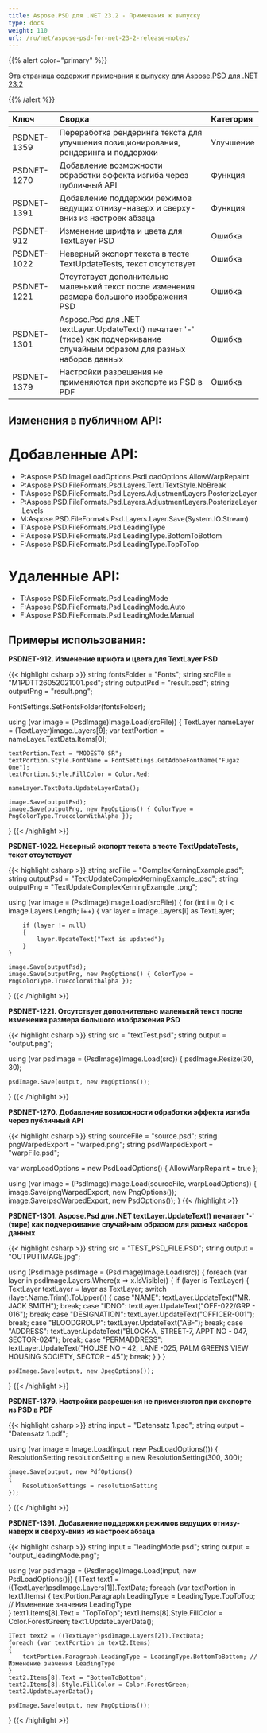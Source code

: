 ```yaml
---
title: Aspose.PSD для .NET 23.2 - Примечания к выпуску
type: docs
weight: 110
url: /ru/net/aspose-psd-for-net-23-2-release-notes/
---
```


{{% alert color="primary" %}}

Эта страница содержит примечания к выпуску для [Aspose.PSD для .NET 23.2](https://www.nuget.org/packages/Aspose.PSD/)

{{% /alert %}}

|**Ключ**|**Сводка**|**Категория**|
| :- | :- | :- |
|PSDNET-1359|Переработка рендеринга текста для улучшения позиционирования, рендеринга и поддержки|Улучшение|
|PSDNET-1270|Добавление возможности обработки эффекта изгиба через публичный API|Функция|
|PSDNET-1391|Добавление поддержки режимов ведущих отнизу-наверх и сверху-вниз из настроек абзаца|Функция|
|PSDNET-912|Изменение шрифта и цвета для TextLayer PSD|Ошибка|
|PSDNET-1022|Неверный экспорт текста в тесте TextUpdateTests, текст отсутствует|Ошибка|
|PSDNET-1221|Отсутствует дополнительно маленький текст после изменения размера большого изображения PSD|Ошибка|
|PSDNET-1301|Aspose.Psd для .NET textLayer.UpdateText() печатает '-' (тире) как подчеркивание случайным образом для разных наборов данных|Ошибка|
|PSDNET-1379|Настройки разрешения не применяются при экспорте из PSD в PDF|Ошибка|


## **Изменения в публичном API:**
# **Добавленные API:**
- P:Aspose.PSD.ImageLoadOptions.PsdLoadOptions.AllowWarpRepaint
- P:Aspose.PSD.FileFormats.Psd.Layers.Text.ITextStyle.NoBreak
- T:Aspose.PSD.FileFormats.Psd.Layers.AdjustmentLayers.PosterizeLayer
- P:Aspose.PSD.FileFormats.Psd.Layers.AdjustmentLayers.PosterizeLayer.Levels
- M:Aspose.PSD.FileFormats.Psd.Layers.Layer.Save(System.IO.Stream)
- T:Aspose.PSD.FileFormats.Psd.LeadingType
- F:Aspose.PSD.FileFormats.Psd.LeadingType.BottomToBottom
- F:Aspose.PSD.FileFormats.Psd.LeadingType.TopToTop


# **Удаленные API:**
- T:Aspose.PSD.FileFormats.Psd.LeadingMode
- F:Aspose.PSD.FileFormats.Psd.LeadingMode.Auto
- F:Aspose.PSD.FileFormats.Psd.LeadingMode.Manual


## **Примеры использования:**

**PSDNET-912. Изменение шрифта и цвета для TextLayer PSD**

{{< highlight csharp >}}
string fontsFolder = "Fonts";
string srcFile = "M1PDTT26052021001.psd";
string outputPsd = "result.psd";
string outputPng = "result.png";

FontSettings.SetFontsFolder(fontsFolder);

using (var image = (PsdImage)Image.Load(srcFile))
{
    TextLayer nameLayer = (TextLayer)image.Layers[9];
    var textPortion = nameLayer.TextData.Items[0];

    textPortion.Text = "MODESTO SR";
    textPortion.Style.FontName = FontSettings.GetAdobeFontName("Fugaz One");
    textPortion.Style.FillColor = Color.Red;

    nameLayer.TextData.UpdateLayerData();

    image.Save(outputPsd);
    image.Save(outputPng, new PngOptions() { ColorType = PngColorType.TruecolorWithAlpha });
}
{{< /highlight >}}

**PSDNET-1022. Неверный экспорт текста в тесте TextUpdateTests, текст отсутствует**

{{< highlight csharp >}}
string srcFile = "ComplexKerningExample.psd";
string outputPsd = "TextUpdateComplexKerningExample_.psd";
string outputPng = "TextUpdateComplexKerningExample_.png";

using (var image = (PsdImage)Image.Load(srcFile))
{
    for (int i = 0; i < image.Layers.Length; i++)
    {
        var layer = image.Layers[i] as TextLayer;

        if (layer != null)
        {
            layer.UpdateText("Text is updated");
        }
    }

    image.Save(outputPsd);
    image.Save(outputPng, new PngOptions() { ColorType = PngColorType.TruecolorWithAlpha });
}
{{< /highlight >}}

**PSDNET-1221. Отсутствует дополнительно маленький текст после изменения размера большого изображения PSD**

{{< highlight csharp >}}
string src = "textTest.psd";
string output = "output.png";

using (var psdImage = (PsdImage)Image.Load(src))
{
    psdImage.Resize(30, 30);

    psdImage.Save(output, new PngOptions());
}
{{< /highlight >}}

**PSDNET-1270. Добавление возможности обработки эффекта изгиба через публичный API**

{{< highlight csharp >}}
string sourceFile = "source.psd";
string pngWarpedExport = "warped.png";
string psdWarpedExport = "warpFile.psd";

var warpLoadOptions = new PsdLoadOptions() { AllowWarpRepaint = true };

using (var image = (PsdImage)Image.Load(sourceFile, warpLoadOptions))
{
    image.Save(pngWarpedExport, new PngOptions());
    image.Save(psdWarpedExport, new PsdOptions());
}
{{< /highlight >}}

**PSDNET-1301. Aspose.Psd для .NET textLayer.UpdateText() печатает '-' (тире) как подчеркивание случайным образом для разных наборов данных**

{{< highlight csharp >}}
string src = "TEST_PSD_FILE.PSD";
string output = "OUTPUTIMAGE.jpg";

using (PsdImage psdImage = (PsdImage)Image.Load(src))
{
    foreach (var layer in psdImage.Layers.Where(x => x.IsVisible))
    {
        if (layer is TextLayer)
        {
            TextLayer textLayer = layer as TextLayer;
            switch (layer.Name.Trim().ToUpper())
            {
                case "NAME":
                    textLayer.UpdateText("MR. JACK SMITH");
                    break;
                case "IDNO":
                    textLayer.UpdateText("OFF-022/GRP - 016");
                    break;
                case "DESIGNATION":
                    textLayer.UpdateText("OFFICER-001");
                    break;
                case "BLOODGROUP":
                    textLayer.UpdateText("AB-");
                    break;
                case "ADDRESS":
                    textLayer.UpdateText("BLOCK-A, STREET-7, APPT NO - 047, SECTOR-024");
                    break;
                case "PERMADDRESS":
                    textLayer.UpdateText("HOUSE NO - 42, LANE -025, PALM GREENS VIEW HOUSING SOCIETY, SECTOR - 45");
                    break;
            }
        }
    }

    psdImage.Save(output, new JpegOptions());
}
{{< /highlight >}}

**PSDNET-1379. Настройки разрешения не применяются при экспорте из PSD в PDF**

{{< highlight csharp >}}
string input = "Datensatz 1.psd";
string output = "Datensatz 1.pdf";

using (var image = Image.Load(input, new PsdLoadOptions()))
{
    ResolutionSetting resolutionSetting = new ResolutionSetting(300, 300);

    image.Save(output, new PdfOptions()
    {
        ResolutionSettings = resolutionSetting
    });
}
{{< /highlight >}}

**PSDNET-1391. Добавление поддержки режимов ведущих отнизу-наверх и сверху-вниз из настроек абзаца**

{{< highlight csharp >}}
string input = "leadingMode.psd";
string output = "output_leadingMode.png";

using (var psdImage = (PsdImage)Image.Load(input, new PsdLoadOptions()))
{
    IText text1 = ((TextLayer)psdImage.Layers[1]).TextData;
    foreach (var textPortion in text1.Items)
    {
        textPortion.Paragraph.LeadingType = LeadingType.TopToTop; // Изменение значения LeadingType   
    }
    text1.Items[8].Text = "TopToTop";
    text1.Items[8].Style.FillColor = Color.ForestGreen;
    text1.UpdateLayerData();

    IText text2 = ((TextLayer)psdImage.Layers[2]).TextData;
    foreach (var textPortion in text2.Items)
    {
        textPortion.Paragraph.LeadingType = LeadingType.BottomToBottom; // Изменение значения LeadingType   
    }
    text2.Items[8].Text = "BottomToBottom";
    text2.Items[8].Style.FillColor = Color.ForestGreen;
    text2.UpdateLayerData();

    psdImage.Save(output, new PngOptions());
}
{{< /highlight >}}
